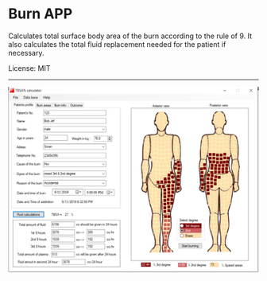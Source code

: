 # Burn APP

Calculates total surface body area of the burn according to the rule of 9. It also calculates the total fluid replacement needed for the patient if necessary.

License: MIT

--------------------------------------------------------

![](images/burn_app_demo2.JPG)
</br>
